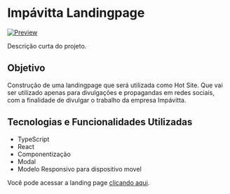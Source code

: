 # Impávitta Landingpage

[![Preview](https://64.media.tumblr.com/ce46afdfef31e2ff149db301aa7c0b7e/953d4a6cee894759-dd/s1280x1920/4933c25ae9cc21a45e8e51b769afd23543248824.pnj)](https://suaurl.com)

Descrição curta do projeto.

## Objetivo

Construção de uma landingpage que será utilizada como Hot Site. Que vai ser utilizado apenas para divulgações e propagandas em redes sociais, com a finalidade de divulgar o trabalho da empresa Impávitta.

## Tecnologias e Funcionalidades Utilizadas

- TypeScript
- React
- Componentização
- Modal
- Modelo Responsivo para dispositivo movel

Você pode acessar a landing page [clicando aqui](https://impavitta.com.br/).

